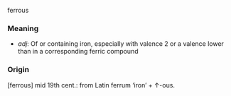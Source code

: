 ferrous
### Meaning
+ _adj_: Of or containing iron, especially with valence 2 or a valence lower than in a corresponding ferric compound

### Origin

[ferrous] mid 19th cent.: from Latin ferrum ‘iron’ + ↑-ous.

